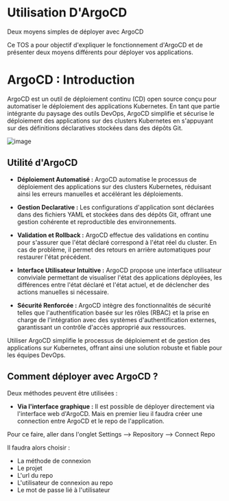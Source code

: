 # Utilisation D'ArgoCD
Deux moyens simples de déployer avec ArgoCD

Ce TOS a pour objectif d'expliquer le fonctionnement d'ArgoCD et de présenter deux moyens différents pour déployer vos applications.

# ArgoCD : Introduction

ArgoCD est un outil de déploiement continu (CD) open source conçu pour automatiser le déploiement des applications Kubernetes. En tant que partie intégrante du paysage des outils DevOps, ArgoCD simplifie et sécurise le déploiement des applications sur des clusters Kubernetes en s'appuyant sur des définitions déclaratives stockées dans des dépôts Git.

![image](https://github.com/TheoVLT/TOS-ArgoCD/assets/148872577/d439fb3b-c256-481e-a562-1899c1723255)

## Utilité d'ArgoCD

- **Déploiement Automatisé :** ArgoCD automatise le processus de déploiement des applications sur des clusters Kubernetes, réduisant ainsi les erreurs manuelles et accélérant les déploiements.
  
- **Gestion Declarative :** Les configurations d'application sont déclarées dans des fichiers YAML et stockées dans des dépôts Git, offrant une gestion cohérente et reproductible des environnements.

- **Validation et Rollback :** ArgoCD effectue des validations en continu pour s'assurer que l'état déclaré correspond à l'état réel du cluster. En cas de problème, il permet des retours en arrière automatiques pour restaurer l'état précédent.

- **Interface Utilisateur Intuitive :** ArgoCD propose une interface utilisateur conviviale permettant de visualiser l'état des applications déployées, les différences entre l'état déclaré et l'état actuel, et de déclencher des actions manuelles si nécessaire.

- **Sécurité Renforcée :** ArgoCD intègre des fonctionnalités de sécurité telles que l'authentification basée sur les rôles (RBAC) et la prise en charge de l'intégration avec des systèmes d'authentification externes, garantissant un contrôle d'accès approprié aux ressources.

Utiliser ArgoCD simplifie le processus de déploiement et de gestion des applications sur Kubernetes, offrant ainsi une solution robuste et fiable pour les équipes DevOps.

## Comment déployer avec ArgoCD ?

Deux méthodes peuvent être utilisées :

- **Via l'interface graphique :** Il est possible de déployer directement via l'interface web d'ArgoCD. Mais en premier lieu il faudra créer une connection entre ArgoCD et le repo de l'application.

Pour ce faire, aller dans l'onglet Settings --> Repository --> Connect Repo

Il faudra alors choisir :

- La méthode de connexion
- Le projet
- L'url du repo
- L'utilisateur de connexion au repo
- Le mot de passe lié à l'utilisateur



